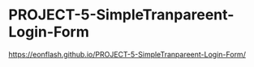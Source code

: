 # PROJECT-5-SimpleTranpareent-Login-Form

https://eonflash.github.io/PROJECT-5-SimpleTranpareent-Login-Form/
